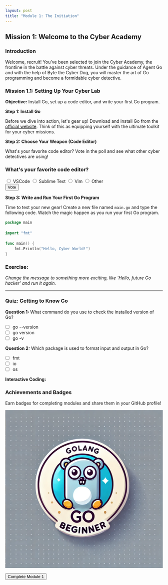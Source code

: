```yaml
---
layout: post
title: "Module 1: The Initiation"
---
```


## Mission 1: Welcome to the Cyber Academy

### Introduction

Welcome, recruit! You’ve been selected to join the Cyber Academy, the frontline in the battle against cyber threats. Under the guidance of Agent Go and with the help of Byte the Cyber Dog, you will master the art of Go programming and become a formidable cyber detective.

### Mission 1.1: Setting Up Your Cyber Lab

**Objective:** Install Go, set up a code editor, and write your first Go program.

**Step 1: Install Go**

Before we dive into action, let's gear up! Download and install Go from the [official website](https://golang.org/dl/). Think of this as equipping yourself with the ultimate toolkit for your cyber missions.

**Step 2: Choose Your Weapon (Code Editor)**

What's your favorite code editor? Vote in the poll and see what other cyber detectives are using!

<div id="poll">
  <h3>What's your favorite code editor?</h3>
  <form>
    <label class="poll-option">
      <input type="radio" id="vscode" name="editor" value="VSCode">
      <span>VSCode</span>
    </label>
    <label class="poll-option">
      <input type="radio" id="sublime" name="editor" value="Sublime Text">
      <span>Sublime Text</span>
    </label>
    <label class="poll-option">
      <input type="radio" id="vim" name="editor" value="Vim">
      <span>Vim</span>
    </label>
    <label class="poll-option">
      <input type="radio" id="other" name="editor" value="Other">
      <span>Other</span>
    </label>
    <br>
    <input type="button" value="Vote" onclick="submitPoll()">
  </form>
  <div id="poll-results" style="display:none;">
    <h4>Poll Results</h4>
    <ul>
      <li>VSCode: <span id="result-vscode">0</span> votes</li>
      <li>Sublime Text: <span id="result-sublime">0</span> votes</li>
      <li>Vim: <span id="result-vim">0</span> votes</li>
      <li>Other: <span id="result-other">0</span> votes</li>
    </ul>
  </div>
</div>

<script>
  function submitPoll() {
    var radios = document.getElementsByName('editor');
    var selected = '';
    for (var i = 0; i < radios.length; i++) {
      if (radios[i].checked) {
        selected = radios[i].value;
        break;
      }
    }
    if (selected) {
      localStorage.setItem('favoriteEditor', selected);
      incrementVote(selected);
      alert('Thank you for voting for ' + selected + '!');
    } else {
      alert('Please select an option before voting.');
    }
  }

  function incrementVote(editor) {
    var votes = JSON.parse(localStorage.getItem('pollResults')) || {VSCode: 0, "Sublime Text": 0, Vim: 0, Other: 0};
    votes[editor]++;
    localStorage.setItem('pollResults', JSON.stringify(votes));
    displayResults();
  }

  function displayResults() {
    var votes = JSON.parse(localStorage.getItem('pollResults')) || {VSCode: 0, "Sublime Text": 0, Vim: 0, Other: 0};
    document.getElementById('result-vscode').innerText = votes.VSCode;
    document.getElementById('result-sublime').innerText = votes["Sublime Text"];
    document.getElementById('result-vim').innerText = votes.Vim;
    document.getElementById('result-other').innerText = votes.Other;
    document.getElementById('poll-results').style.display = 'block';
  }

  document.addEventListener('DOMContentLoaded', (event) => {
    var favoriteEditor = localStorage.getItem('favoriteEditor');
    if (favoriteEditor) {
      alert('You have already voted for ' + favoriteEditor);
      displayResults();
    }
  });
</script>


**Step 3: Write and Run Your First Go Program**

Time to test your new gear! Create a new file named `main.go` and type the following code. Watch the magic happen as you run your first Go program.

```go
package main

import "fmt"

func main() {
    fmt.Println("Hello, Cyber World!")
}
```

### Exercise:

*Change the message to something more exciting, like 'Hello, future Go hacker' and run it again.*

---------------------------------------------------------------------

### Quiz: Getting to Know Go

**Question 1:** What command do you use to check the installed version of Go?
- [ ] go --version
- [ ] go version
- [ ] go -v

**Question 2:** Which package is used to format input and output in Go?
- [ ] fmt
- [ ] io
- [ ] os

<script>
  document.querySelectorAll('input[type="radio"]').forEach(function (radio) {
    radio.addEventListener('change', function () {
      var correctAnswers = {
        'go version': 'Question 1',
        'fmt': 'Question 2'
      };
      var questionId = this.name.split('-')[1];
      var isCorrect = correctAnswers[this.value];
      if (isCorrect) {
        alert('Correct!');
        localStorage.setItem('quizAnswer' + questionId, this.value);
      } else {
        alert('Incorrect, try again.');
      }
    });
  });

  // On page load, check if the user has already answered the quiz
  document.addEventListener('DOMContentLoaded', (event) => {
    var correctAnswers = {
      'go version': 'Question 1',
      'fmt': 'Question 2'
    };
    for (var questionId in correctAnswers) {
      var answer = localStorage.getItem('quizAnswer' + questionId);
      if (answer) {
        document.querySelector('input[name="quiz-' + questionId + '"][value="' + answer + '"]').checked = true;
      }
    }
  });
</script>

**Interactive Coding:**

### Achievements and Badges

Earn badges for completing modules and share them in your GitHub profile!

![Beginner Badge](../../../assets/images/golang/beginner_badge.jpg)

<button id="complete-module1">Complete Module 1</button>

<script>
    document.getElementById('complete-module1').addEventListener('click', function() {
        localStorage.setItem('module1Completed', true);
        alert('Module 1 completed! You can now access Module 2.');
    });
</script>